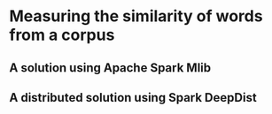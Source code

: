 # Measuring the similarity of words from a corpus


## A solution using Apache Spark Mlib


## A distributed solution using Spark DeepDist
